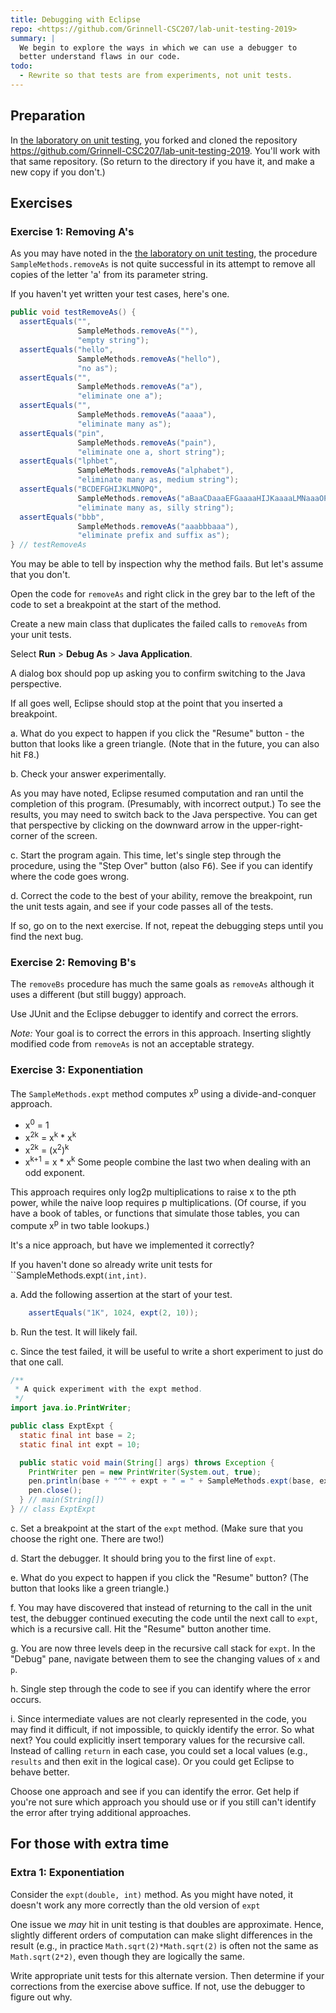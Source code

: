 ```yaml
--- 
title: Debugging with Eclipse
repo: <https://github.com/Grinnell-CSC207/lab-unit-testing-2019>
summary: |
  We begin to explore the ways in which we can use a debugger to
  better understand flaws in our code.
todo:
  - Rewrite so that tests are from experiments, not unit tests.
---
```


Preparation
-----------

In [the laboratory on unit testing](../labs/unit-testing), you
forked and cloned the repository
<https://github.com/Grinnell-CSC207/lab-unit-testing-2019>.  You'll
work with that same repository.  (So return to the directory if you
have it, and make a new copy if you don't.)

Exercises
---------

### Exercise 1: Removing A's

As you may have noted in the [the laboratory on unit
testing](../labs/unit-testing.html), the procedure `SampleMethods.removeAs`
is not quite successful in its attempt to remove all copies of the
letter 'a' from its parameter string.

If you haven't yet written your test cases, here's one.

```java
public void testRemoveAs() {
  assertEquals("", 
               SampleMethods.removeAs(""),
               "empty string");
  assertEquals("hello", 
               SampleMethods.removeAs("hello"),
               "no as");
  assertEquals("", 
               SampleMethods.removeAs("a"),
               "eliminate one a");
  assertEquals("", 
               SampleMethods.removeAs("aaaa"),
               "eliminate many as");
  assertEquals("pin", 
               SampleMethods.removeAs("pain"),
               "eliminate one a, short string");
  assertEquals("lphbet", 
               SampleMethods.removeAs("alphabet"),
               "eliminate many as, medium string");
  assertEquals("BCDEFGHIJKLMNOPQ",
               SampleMethods.removeAs("aBaaCDaaaEFGaaaaHIJKaaaaLMNaaaOPaaQa"),
               "eliminate many as, silly string");
  assertEquals("bbb",
               SampleMethods.removeAs("aaabbbaaa"),
               "eliminate prefix and suffix as");
} // testRemoveAs
```

You may be able to tell by inspection why the method fails.  But
let's assume that you don't.

Open the code for `removeAs` and right click in the grey bar to the
left of the code to set a breakpoint at the start of the method.

Create a new main class that duplicates the failed calls to
`removeAs` from your unit tests.

Select **Run** > **Debug As** > **Java Application**.

A dialog box should pop up asking you to confirm switching to the
Java perspective.

If all goes well, Eclipse should stop at the point that you inserted
a breakpoint.

a. What do you expect to happen if you click the "Resume" button -
the button that looks like a green triangle.  (Note that in the
future, you can also hit <kbd>F8</kbd>.)

b. Check your answer experimentally.

As you may have noted, Eclipse resumed computation and ran until
the completion of this program.  (Presumably, with incorrect output.)
To see the results, you may need to switch back to the Java perspective.
You can get that perspective by clicking on the downward arrow in the
upper-right-corner of the screen.

c. Start the program again.  This time, let's single step through
the procedure, using the "Step Over" button (also
<kbd>F6</kbd>).  See if you can identify where the code goes wrong.

d. Correct the code to the best of your ability, remove the
breakpoint, run the unit tests again, and see if your code
passes all of the tests.

If so, go on to the next exercise.  If not, repeat the debugging
steps until you find the next bug.

### Exercise 2: Removing B's

The `removeBs` procedure has much the same goals as `removeAs`
although it uses a different (but still buggy) approach.

Use JUnit and the Eclipse debugger to identify and correct the errors.

*Note:* Your goal is to correct the errors in this approach.
Inserting slightly modified code from `removeAs` is not an acceptable
strategy.

### Exercise 3: Exponentiation

The `SampleMethods.expt` method computes
x<sup>p</sup> using a divide-and-conquer approach.

* x<sup>0</sup> = 1
* x<sup>2k</sup> = 
  x<sup>k</sup> * x<sup>k</sup>
* x<sup>2k</sup> =
  (x<sup>2</sup>)<sup>k</sup>
* x<sup>k+1</sup> =
  x * x<sup>k</sup>
  Some people combine the last two when dealing with an odd exponent.

This approach requires only log<subscript>2</subscript>p
multiplications to raise x to the pth power, while the naive loop
requires p multiplications.  (Of course, if you have a book of
tables, or functions that simulate those tables, you can compute
x<sup>p</sup> in two table lookups.)

It's a nice approach, but have we implemented it correctly?

If you haven't done so already write unit tests for 
``SampleMethods.expt`(int,int)`.

a. Add the following assertion at the start of your test.

```java
    assertEquals("1K", 1024, expt(2, 10));
```

b. Run the test.  It will likely fail.

c. Since the test failed, it will be useful to write a short
experiment to just do that one call.  

```java
/**
 * A quick experiment with the expt method.
 */
import java.io.PrintWriter;

public class ExptExpt {
  static final int base = 2;
  static final int expt = 10;

  public static void main(String[] args) throws Exception {
    PrintWriter pen = new PrintWriter(System.out, true);
    pen.println(base + "^" + expt + " = " + SampleMethods.expt(base, expt));
    pen.close();
  } // main(String[])
} // class ExptExpt
```

c. Set a breakpoint at the start of the `expt` method.  (Make sure
that you choose the right one.  There are two!)

d. Start the debugger.  It should bring you to the first line of
`expt`.

e. What do you expect to happen if you click the "Resume" button?
(The button that looks like a green triangle.)

f. You may have discovered that instead of returning to the call
in the unit test, the debugger continued executing the code until
the next call to `expt`, which is a recursive call.  Hit the "Resume"
button another time.

g. You are now three levels deep in the recursive call stack for
`expt`.  In the "Debug" pane, navigate between them to see the
changing values of `x` and `p`.

h. Single step through the code to see if you can identify where
the error occurs.

i. Since intermediate values are not clearly represented in the
code, you may find it difficult, if not impossible, to quickly
identify the error.  So what next?  You could explicitly insert
temporary values for the recursive call.  Instead of calling `return`
in each case, you could set a local values (e.g., `results` and
then exit in the logical case).  Or you could get Eclipse to behave
better.

Choose one approach and see if you can identify the error.  Get 
help if you're not sure which approach you should use or if you
still can't identify the error after trying additional approaches.

For those with extra time
-------------------------

### Extra 1: Exponentiation

Consider the `expt(double, int)`
method.  As you might have noted, it doesn't work any more correctly
than the old version of `expt`

One issue we *may* hit in unit testing is that doubles are approximate.
Hence, slightly different orders of computation can make slight
differences in the result (e.g., in practice `Math.sqrt(2)*Math.sqrt(2)`
is often not the same as `Math.sqrt(2*2)`, even though they are
logically the same.

Write appropriate unit tests for this alternate version.  Then determine
if your corrections from the exercise above suffice.  If not, use the
debugger to figure out why.

